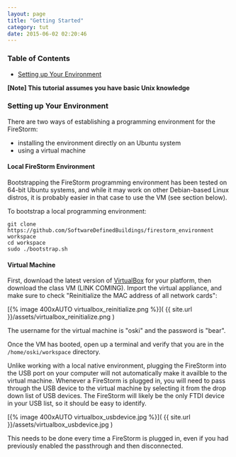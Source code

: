 ```yaml
---
layout: page
title: "Getting Started"
category: tut
date: 2015-06-02 02:20:46
---
```


### Table of Contents

* [Setting up Your Environment](#environment)



**[Note] This tutorial assumes you have basic Unix knowledge**



### <a name="environment"></a> Setting up Your Environment

There are two ways of establishing a programming environment for the FireStorm:

* installing the environment directly on an Ubuntu system
* using a virtual machine

#### Local FireStorm Environment

Bootstrapping the FireStorm programming environment has been tested on 64-bit Ubuntu systems, and while
it may work on other Debian-based Linux distros, it is probably easier in that case to use the VM (see section
below).

To bootstrap a local programming environment:

```
git clone https://github.com/SoftwareDefinedBuildings/firestorm_environment workspace
cd workspace
sudo ./bootstrap.sh
```

#### Virtual Machine


First, download the latest version of [VirtualBox](https://www.virtualbox.org/wiki/Downloads) for your platform, then download
the class VM (LINK COMING). Import the virtual appliance, and make sure to check "Reinitialize the MAC address of all network cards":

[{% image 400xAUTO virtualbox_reinitialize.png %}]( {{ site.url }}/assets/virtualbox_reinitialize.png )

The username for the virtual machine is "oski" and the password is "bear".

Once the VM has booted, open up a terminal and verify that you are in the `/home/oski/workspace` directory. 

Unlike working with a local native environment, plugging the FireStorm into the USB port on your computer will not automatically
make it availble to the virtual machine. Whenever a FireStorm is plugged in, you will need to pass through the USB device to the
virtual machine by selecting it from the drop down list of USB devices. The FireStorm will likely be the only FTDI device
in your USB list, so it should be easy to identify.

[{% image 400xAUTO virtualbox_usbdevice.jpg %}]( {{ site.url }}/assets/virtualbox_usbdevice.jpg )

This needs to be done every time a FireStorm is plugged in, even if you had previously enabled the passthrough and then disconnected.


